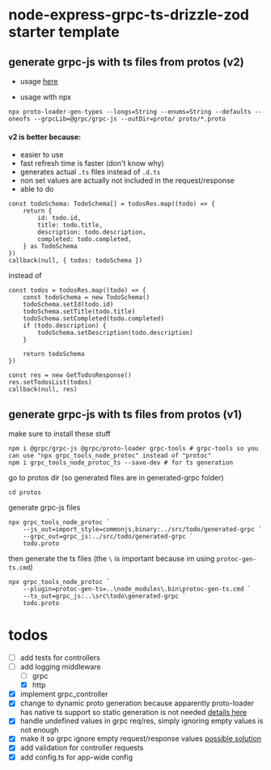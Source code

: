 # node-express-grpc-ts-drizzle-zod starter template

## generate grpc-js with ts files from protos (v2)

-   usage [here](https://github.com/grpc/grpc-node/tree/master/packages/proto-loader#example-usage)

-   usage with npx

```
npx proto-loader-gen-types --longs=String --enums=String --defaults --oneofs --grpcLib=@grpc/grpc-js --outDir=proto/ proto/*.proto
```

#### v2 is better because:

-   easier to use
-   fast refresh time is faster (don't know why)
-   generates actual `.ts` files instead of `.d.ts`
-   non set values are actually not included in the request/response
-   able to do

```
const todoSchema: TodoSchema[] = todosRes.map((todo) => {
    return {
        id: todo.id,
        title: todo.title,
        description: todo.description,
        completed: todo.completed,
    } as TodoSchema
})
callback(null, { todos: todoSchema })
```

instead of

```
const todos = todosRes.map((todo) => {
    const todoSchema = new TodoSchema()
    todoSchema.setId(todo.id)
    todoSchema.setTitle(todo.title)
    todoSchema.setCompleted(todo.completed)
    if (todo.description) {
        todoSchema.setDescription(todo.description)
    }

    return todoSchema
})

const res = new GetTodosResponse()
res.setTodosList(todos)
callback(null, res)
```

## generate grpc-js with ts files from protos (v1)

make sure to install these stuff

```
npm i @grpc/grpc-js @grpc/proto-loader grpc-tools # grpc-tools so you can use "npx grpc_tools_node_protoc" instead of "protoc"
npm i grpc_tools_node_protoc_ts --save-dev # for ts generation
```

go to protos dir (so generated files are in generated-grpc folder)

```
cd protos
```

generate grpc-js files

```
npx grpc_tools_node_protoc `
    --js_out=import_style=commonjs,binary:../src/todo/generated-grpc `
    --grpc_out=grpc_js:../src/todo/generated-grpc `
    todo.proto
```

then generate the ts files (the `\` is important because im using `protoc-gen-ts.cmd`)

```
npx grpc_tools_node_protoc `
    --plugin=protoc-gen-ts=..\node_modules\.bin\protoc-gen-ts.cmd `
    --ts_out=grpc_js:..\src\todo\generated-grpc `
    todo.proto
```

# todos

-   [ ] add tests for controllers
-   [ ] add logging middleware
    -   [ ] grpc
    -   [x] http
-   [x] implement grpc_controller
-   [x] change to dynamic proto generation because apparently proto-loader has native ts support so static generation is not needed [details here](https://github.com/grpc/grpc-node/tree/master/packages/proto-loader)
-   [x] handle undefined values in grpc req/res, simply ignoring empty values is not enough
-   [x] make it so grpc ignore empty request/response values [possible solution](https://github.com/grpc/grpc-node/issues/2362)
-   [x] add validation for controller requests
-   [x] add config.ts for app-wide config
